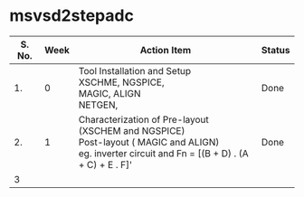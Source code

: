 # msvsd2stepadc

| S. No.    | Week|Action Item|Status| 
|----------|--------|-------|-----------------------|
|1.|0|Tool Installation and Setup  <br> XSCHME, NGSPICE, <br>  MAGIC, ALIGN <br> NETGEN,|Done|
|2.|1|Characterization  of Pre-layout (XSCHEM and NGSPICE) <br>  Post-layout ( MAGIC and ALIGN) <br> eg. inverter circuit and Fn = [(B + D) . (A + C) + E . F]'|Done|
|3||||

